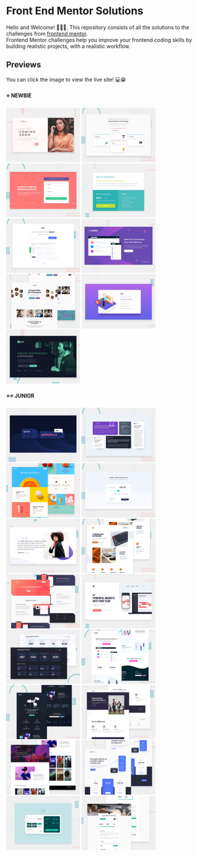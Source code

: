 # Front End Mentor Solutions

Hello and Welcome! 👋👋👋. This repository consists of all the solutions to the challenges from [frontend mentor](frontendmentor.io). <br> 
Frontend Mentor challenges help you improve your frontend coding skills by building realistic projects, with a realistic workflow. 

## Previews

You can click the image to view the live site! 💻😁 

#### ⭐️ NEWBIE

[<img src="./coming-soon-page/design/desktop-preview.jpg" alt="preview" width="200"/>](https://vigorous-sammet-32ae20.netlify.app)
[<img src="./four-card-feature/design/desktop-preview.jpg" alt="preview" width="200"/>](https://keen-hopper-546d33.netlify.app/)
[<img src="./signup-form/design/desktop-preview.jpg" alt="preview" width="200"/>](https://nifty-swirles-883837.netlify.app/)
[<img src="./grid-price-component/design/desktop-preview.jpg" alt="preview" width="200"/>](https://sleepy-kirch-e67a81.netlify.app/)
[<img src="./ping-coming-soon-page/design/desktop-preview.jpg" alt="preview" width="200"/>](https://modest-mclean-0ba8cf.netlify.app/)
[<img src="./huddle-landing-page/design/desktop-preview.jpg" alt="preview" width="200"/>](https://sad-carson-cad135.netlify.app/)
[<img src="./meet-landing-page/assets/preview.jpg" alt="preview" width="200"/>](https://pensive-volhard-d9ff60.netlify.app/)
[<img src="./faq-accordion/design/desktop-preview.jpg" alt="preview" width="200"/>](https://zen-kowalevski-eefc95.netlify.app/)
[<img src="./pod-landing-page/assets/preview.jpg" alt="preview" width="200"/>](https://gallant-ritchie-25fab9.netlify.app/)

#### ⭐️⭐️ JUNIOR

[<img src="./Junior/fylo-data-storage/design/desktop-preview.jpg" alt="preview" width="200"/>](https://thirsty-hawking-44d7de.netlify.app/)
[<img src="./Junior/testimonial-grid-section/design/desktop-preview.jpg" alt="preview" width="200"/>](https://sharp-albattani-708b32.netlify.app/)
[<img src="./Junior/sunnyside-landing-page/design/desktop-preview.jpg" alt="preview" width="200"/>](https://nervous-nightingale-455d64.netlify.app/)
[<img src="./Junior/interactive-slider/design/desktop-preview.jpg" alt="preview" width="200"/>](https://jovial-lamport-483155.netlify.app/)
[<img src="./Junior/testimonials-slider/design/desktop-preview.jpg" alt="preview" width="200"/>](https://gallant-booth-41163f.netlify.app/)
[<img src="./Junior/typemaster-landing-page/assets/preview.jpg" alt="preview" width="200"/>](https://keen-hodgkin-0f1548.netlify.app/)
[<img src="./Junior/blogr-landing-page/design/desktop-preview.jpg" alt="preview" width="200"/>](https://mystifying-benz-ac6c83.netlify.app/)
[<img src="./Junior/projecttracking-intro-comp/desktop-preview.jpg" alt="preview" width="200"/>](https://affectionate-heisenberg-4b374c.netlify.app/)
[<img src="./Junior/socialmedia-dashboard/design/desktop-preview.jpg" alt="preview" width="200"/>](https://admiring-ritchie-2e21db.netlify.app/)
[<img src="./Junior/huddle-landing-page/desktop-preview.jpg" alt="preview" width="200"/>](https://modest-swanson-4abd45.netlify.app/)
[<img src="./Junior/fylo-landing-page/desktop-preview.jpg" alt="preview" width="200"/>](https://hopeful-nobel-6b0ee9.netlify.app/)
[<img src="./Junior/insure-landing-page/design/desktop-preview.jpg" alt="preview" width="200"/>](https://xenodochial-meitner-db6982.netlify.app/)
[<img src="./Junior/loopstudios-landing-page/desktop-preview.jpg" alt="preview" width="200"/>](https://brave-hoover-d20c69.netlify.app/)
[<img src="./Junior/officelit-landing-react/preview.jpg" alt="preview" width="200"/>](https://frosty-heisenberg-e06fe7.netlify.app/)
[<img src="./Junior/tip-calculator-react/design/desktop-preview.jpg" alt="preview" width="200"/>](https://wonderful-newton-523645.netlify.app/)
[<img src="./Junior/crowdfunding-page-react/design/desktop-preview.jpg" alt="preview" width="200"/>](https://friendly-villani-81a354.netlify.app/)












